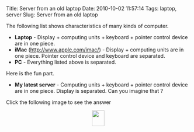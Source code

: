 Title: Server from an old laptop 
Date: 2010-10-02 11:57:14
Tags: laptop, server 
Slug: Server from an old laptop 


The following list shows characteristics of many kinds of computer.
<ul>
	<li><strong>Laptop</strong> - Display + computing units + keyboard + pointer control device are in one piece.</li>
	<li><strong>iMac</strong> (<a href="http://www.apple.com/imac/">http://www.apple.com/imac/</a>) - Display + computing units are in one piece. Pointer control device and keyboard are separated.</li>
	<li><strong>PC</strong> - Everything listed above is separated.</li>
</ul>
Here is the fun part.
<ul>
	<li><strong>My latest server</strong> - Computing units + keyboard + pointer control device are in one piece. Display is separated. Can you imagine that ?</li>
</ul>
Click the following image to see the answer
<p style="text-align: center;"><a href="http://wittawat.com/blog/wp-content/uploads/2010/10/server.jpg"><img class="aligncenter size-full wp-image-469" title="server" src="http://wittawat.com/blog/wp-content/uploads/2010/10/server.jpg" alt="" width="34" height="43" /></a></p>
